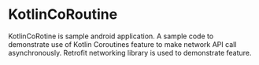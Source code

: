 # KotlinCoRoutine
KotlinCoRotine is sample android application. A sample code to demonstrate use of Kotlin Coroutines feature
to make network API call asynchronously. 
Retrofit networking library is used to demonstrate feature. 
